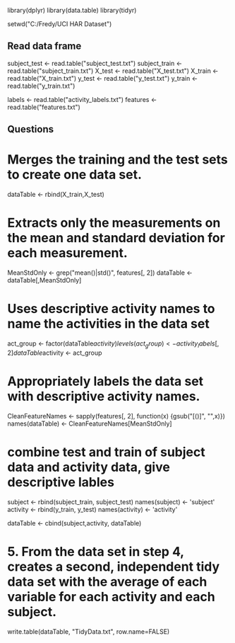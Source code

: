 library(dplyr)
library(data.table)
library(tidyr)

setwd("C:/Fredy/UCI HAR Dataset")

## Read data frame
subject_test <- read.table("subject_test.txt")
subject_train <- read.table("subject_train.txt")
X_test <- read.table("X_test.txt")
X_train <- read.table("X_train.txt")
y_test <- read.table("y_test.txt")
y_train <- read.table("y_train.txt")

labels <- read.table("activity_labels.txt")
features <- read.table("features.txt")  

## Questions
# Merges the training and the test sets to create one data set.
dataTable <- rbind(X_train,X_test)

# Extracts only the measurements on the mean and standard deviation for each measurement. 
MeanStdOnly <- grep("mean()|std()", features[, 2]) 
dataTable <- dataTable[,MeanStdOnly]

# Uses descriptive activity names to name the activities in the data set
act_group <- factor(dataTable$activity)
levels(act_group) <- activity_labels[,2]
dataTable$activity <- act_group

# Appropriately labels the data set with descriptive activity names.
CleanFeatureNames <- sapply(features[, 2], function(x) {gsub("[()]", "",x)})
names(dataTable) <- CleanFeatureNames[MeanStdOnly]

# combine test and train of subject data and activity data, give descriptive lables
subject <- rbind(subject_train, subject_test)
names(subject) <- 'subject'
activity <- rbind(y_train, y_test)
names(activity) <- 'activity'

dataTable <- cbind(subject,activity, dataTable)

# 5. From the data set in step 4, creates a second, independent tidy data set with the average of each variable for each activity and each subject. 

write.table(dataTable, "TidyData.txt", row.name=FALSE)
